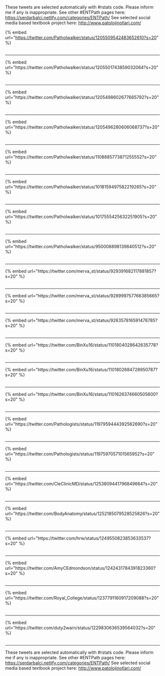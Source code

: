 

These tweets are selected automatically with #rstats code. Please inform me if any is inappropriate.
See other #ENTPath pages here: https://serdarbalci.netlify.com/categories/ENTPath/ 
See selected social media based textbook project here: http://www.patolojinotlari.com/

{% embed url="https://twitter.com/Patholwalker/status/1205509542483652610?s=20" %}<br>
<br>
<hr>
{% embed url="https://twitter.com/Patholwalker/status/1205501743859032064?s=20" %}<br>
<br>
<hr>
{% embed url="https://twitter.com/Patholwalker/status/1205498602677665792?s=20" %}<br>
<br>
<hr>
{% embed url="https://twitter.com/Patholwalker/status/1205496280606068737?s=20" %}<br>
<br>
<hr>
{% embed url="https://twitter.com/Patholwalker/status/1108885773871255552?s=20" %}<br>
<br>
<hr>
{% embed url="https://twitter.com/Patholwalker/status/1018159497582219265?s=20" %}<br>
<br>
<hr>
{% embed url="https://twitter.com/Patholwalker/status/1017555425632251905?s=20" %}<br>
<br>
<hr>
{% embed url="https://twitter.com/Patholwalker/status/950008898139840512?s=20" %}<br>
<br>
<hr>
{% embed url="https://twitter.com/merva_st/status/929391682117881857?s=20" %}<br>
<br>
<hr>
{% embed url="https://twitter.com/merva_st/status/928999757766385665?s=20" %}<br>
<br>
<hr>
{% embed url="https://twitter.com/merva_st/status/926357816591478785?s=20" %}<br>
<br>
<hr>
{% embed url="https://twitter.com/BinXu16/status/1101804028642635778?s=20" %}<br>
<br>
<hr>
{% embed url="https://twitter.com/BinXu16/status/1101802684728950787?s=20" %}<br>
<br>
<hr>
{% embed url="https://twitter.com/BinXu16/status/1101626374660505600?s=20" %}<br>
<br>
<hr>
{% embed url="https://twitter.com/Pathologists/status/1197959444392562690?s=20" %}<br>
<br>
<hr>
{% embed url="https://twitter.com/Pathologists/status/1197597057101565952?s=20" %}<br>
<br>
<hr>
{% embed url="https://twitter.com/CleClinicMD/status/1253809441796849664?s=20" %}<br>
<br>
<hr>
{% embed url="https://twitter.com/BodyAnatomy/status/1252185079528525826?s=20" %}<br>
<br>
<hr>
{% embed url="https://twitter.com/hrw/status/1249550823853633537?s=20" %}<br>
<br>
<hr>
{% embed url="https://twitter.com/AmyCEdmondson/status/1242431784391823360?s=20" %}<br>
<br>
<hr>
{% embed url="https://twitter.com/Royal_College/status/1237791160917209088?s=20" %}<br>
<br>
<hr>
{% embed url="https://twitter.com/duty2warn/status/1229830636539564032?s=20" %}<br>
<br>
<hr>


These tweets are selected automatically with #rstats code. Please inform me if any is inappropriate.
See other #ENTPath pages here: https://serdarbalci.netlify.com/categories/ENTPath/ 
See selected social media based textbook project here: http://www.patolojinotlari.com/
